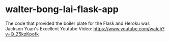 # walter-bong-lai-flask-app
The code that provided the boiler plate for the Flask and Heroku was Jackson Yuan's Excellent Youtube Video: https://www.youtube.com/watch?v=Q_Z5kzKpofk
